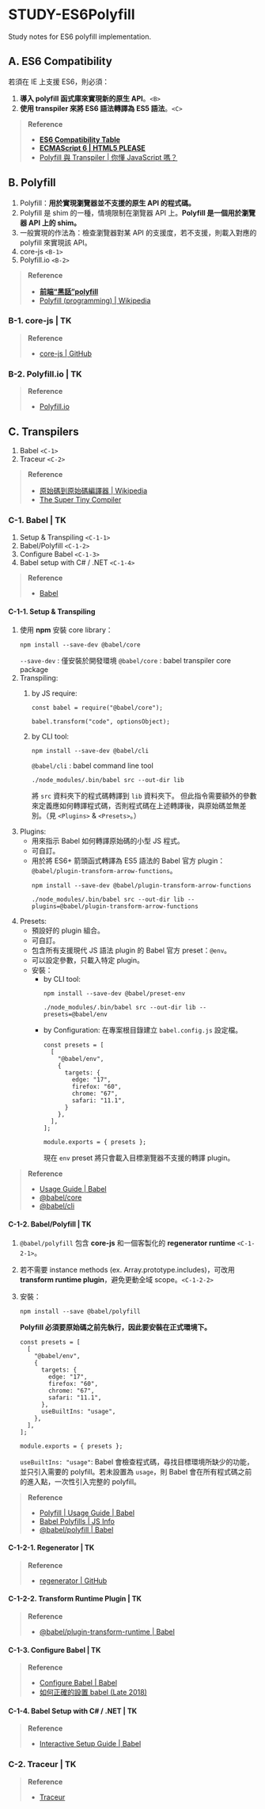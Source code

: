 # STUDY-ES6Polyfill
Study notes for ES6 polyfill implementation.

## A. ES6 Compatibility
若須在 IE 上支援 ES6，則必須：
1. **導入 polyfill 函式庫來實現新的原生 API**。`<B>`
1. **使用 transpiler 來將 ES6 語法轉譯為 ES5 語法**。`<C>` 

> **Reference**
> - **[ES6 Compatibility Table](https://kangax.github.io/compat-table/es6/)**
> - **[ECMAScript 6 | HTML5 PLEASE](https://html5please.com/#ecmascript)**
> - [Polyfill 與 Transpiler | 你懂 JavaScript 嗎？](https://cythilya.github.io/2018/10/10/intro-2/#polyfill)

## B. Polyfill
1. Polyfill：**用於實現瀏覽器並不支援的原生 API 的程式碼。**
1. Polyfill 是 shim 的一種，情境限制在瀏覽器 API 上。**Polyfill 是一個用於瀏覽器 API 上的 shim。**
2. 一般實現的作法為：檢查瀏覽器對某 API 的支援度，若不支援，則載入對應的 polyfill 來實現該 API。
1. core-js `<B-1>`
1. Polyfill.io `<B-2>`

> **Reference**
> - **[前端“黑話”polyfill](https://codertw.com/%E5%89%8D%E7%AB%AF%E9%96%8B%E7%99%BC/29473/)**
> - [Polyfill (programming) | Wikipedia](https://en.wikipedia.org/wiki/Polyfill_(programming))

### B-1. core-js | TK

> **Reference**
> - [core-js | GitHub](https://github.com/zloirock/core-js)

### B-2. Polyfill.io | TK

> **Reference**
> - [Polyfill.io](https://polyfill.io/v3/)

## C. Transpilers
1. Babel `<C-1>`
1. Traceur `<C-2>`

> **Reference**
> - [原始碼到原始碼編譯器 | Wikipedia](https://zh.wikipedia.org/wiki/%E6%BA%90%E5%88%B0%E6%BA%90%E7%BC%96%E8%AF%91%E5%99%A8)
> - [The Super Tiny Compiler](https://github.com/jamiebuilds/the-super-tiny-compiler)


### C-1. Babel | TK
1. Setup & Transpiling `<C-1-1>`
1. Babel/Polyfill `<C-1-2>`
1. Configure Babel `<C-1-3>`
1. Babel setup with C# / .NET `<C-1-4>`
    
> **Reference**
> - [Babel](https://babeljs.io/docs/en/index.html)

#### C-1-1. Setup & Transpiling
1. 使用 **npm** 安裝 core library：
    ```
    npm install --save-dev @babel/core
    ```
    `--save-dev` : 僅安裝於開發環境
    `@babel/core` : babel transpiler core package
2. Transpiling:
    1. by JS require:
        ```
        const babel = require("@babel/core");

        babel.transform("code", optionsObject);
        ```       
    1. by CLI tool: 
        ```
        npm install --save-dev @babel/cli
        ```
        `@babel/cli` : babel command line tool
        
        ```
        ./node_modules/.bin/babel src --out-dir lib
        ```
        將 `src` 資料夾下的程式碼轉譯到 `lib` 資料夾下。
        但此指令需要額外的參數來定義應如何轉譯程式碼，否則程式碼在上述轉譯後，與原始碼並無差別。（見 `<Plugins>` & `<Presets>`。）
1. Plugins: 
    - 用來指示 Babel 如何轉譯原始碼的小型 JS 程式。
    - 可自訂。
    - 用於將 ES6+ 箭頭函式轉譯為 ES5 語法的 Babel 官方 plugin：`@babel/plugin-transform-arrow-functions`。
        ```
        npm install --save-dev @babel/plugin-transform-arrow-functions

        ./node_modules/.bin/babel src --out-dir lib --plugins=@babel/plugin-transform-arrow-functions
        ```
1. Presets:
    - 預設好的 plugin 組合。
    - 可自訂。
    - 包含所有支援現代 JS 語法 plugin 的 Babel 官方 preset：`@env`。
    - 可以設定參數，只載入特定 plugin。
    - 安裝：
        - by CLI tool:
            ```
            npm install --save-dev @babel/preset-env

            ./node_modules/.bin/babel src --out-dir lib --presets=@babel/env
            ```
        - by Configuration:
            在專案根目錄建立 `babel.config.js` 設定檔。
            ```
            const presets = [
              [
                "@babel/env",
                {
                  targets: {
                    edge: "17",
                    firefox: "60",
                    chrome: "67",
                    safari: "11.1",
                  }
                },
              ],
            ];

            module.exports = { presets };
            ```
            現在 `env` preset 將只會載入目標瀏覽器不支援的轉譯 plugin。
            
> **Reference**
> - [Usage Guide | Babel](https://babeljs.io/docs/en/usage)
> - [@babel/core](https://babeljs.io/docs/en/babel-core)
> - [@babel/cli](https://babeljs.io/docs/en/babel-cli)

#### C-1-2. Babel/Polyfill | TK
1. `@babel/polyfill` 包含 **core-js** 和一個客製化的 **regenerator runtime** `<C-1-2-1>`。
1. 若不需要 instance methods (ex. Array.prototype.includes)，可改用 **transform runtime plugin**，避免更動全域 scope。`<C-1-2-2>`
1. 安裝：
    ```
    npm install --save @babel/polyfill
    ```
    **Polyfill 必須要原始碼之前先執行，因此要安裝在正式環境下。**
    
    ```
    const presets = [
      [
        "@babel/env",
        {
          targets: {
            edge: "17",
            firefox: "60",
            chrome: "67",
            safari: "11.1",
          },
          useBuiltIns: "usage",
        },
      ],
    ];

    module.exports = { presets };
    ```
    `useBuiltIns: "usage"`: Babel 會檢查程式碼，尋找目標環境所缺少的功能，並只引入需要的 polyfill。若未設置為 `usage`，則 Babel 會在所有程式碼之前的進入點，一次性引入完整的 polyfill。

> **Reference**
> - [Polyfill | Usage Guide | Babel](https://babeljs.io/docs/en/usage#polyfill)
> - [Babel Polyfills | JS Info](https://javascript.info/polyfills#babel)
> - [@babel/polyfill | Babel](https://babeljs.io/docs/en/babel-polyfill/)

#### C-1-2-1. Regenerator | TK

> **Reference**
> - [regenerator | GitHub](https://github.com/facebook/regenerator)

#### C-1-2-2. Transform Runtime Plugin | TK

> **Reference**
> - [@babel/plugin-transform-runtime | Babel](https://babeljs.io/docs/en/babel-plugin-transform-runtime)

#### C-1-3. Configure Babel | TK

> **Reference**
> - [Configure Babel | Babel](https://babeljs.io/docs/en/configuration)
> - [如何正確的設置 babel (Late 2018)](https://nereuseng.github.io/2018/11/27/babel-usage/)

#### C-1-4. Babel Setup with C# / .NET | TK

> **Reference**
> - [Interactive Setup Guide | Babel](https://babeljs.io/setup.html#installation)

### C-2. Traceur | TK

> **Reference**
> - [Traceur](https://github.com/google/traceur-compiler)
